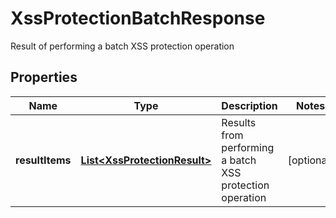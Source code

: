 

# XssProtectionBatchResponse

Result of performing a batch XSS protection operation
## Properties

Name | Type | Description | Notes
------------ | ------------- | ------------- | -------------
**resultItems** | [**List&lt;XssProtectionResult&gt;**](XssProtectionResult.md) | Results from performing a batch XSS protection operation |  [optional]



